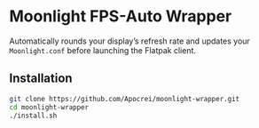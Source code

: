 # Moonlight FPS-Auto Wrapper

Automatically rounds your display’s refresh rate and updates your `Moonlight.conf` before
launching the Flatpak client.

## Installation

```bash
git clone https://github.com/Apocrei/moonlight-wrapper.git
cd moonlight-wrapper
./install.sh
